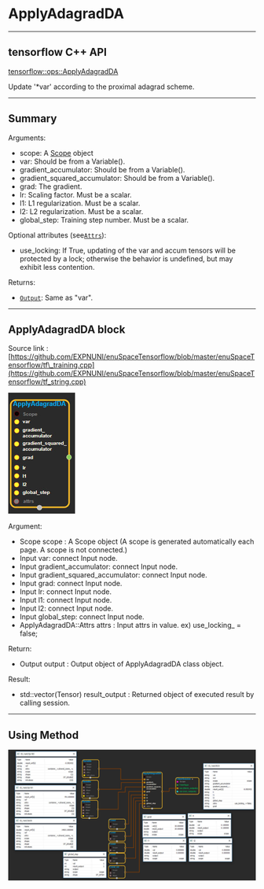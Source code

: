 # ApplyAdagradDA

---

## tensorflow C++ API

[tensorflow::ops::ApplyAdagradDA](https://www.tensorflow.org/api_docs/cc/class/tensorflow/ops/apply-adagrad-d-a)

Update '\*var' according to the proximal adagrad scheme.

---

## Summary

Arguments:

* scope: A [Scope](https://www.tensorflow.org/api_docs/cc/class/tensorflow/scope.html#classtensorflow_1_1_scope) object
* var: Should be from a Variable\(\).
* gradient\_accumulator: Should be from a Variable\(\).
* gradient\_squared\_accumulator: Should be from a Variable\(\).
* grad: The gradient.
* lr: Scaling factor. Must be a scalar.
* l1: L1 regularization. Must be a scalar.
* l2: L2 regularization. Must be a scalar.
* global\_step: Training step number. Must be a scalar.

Optional attributes \(see[`Attrs`](https://www.tensorflow.org/api_docs/cc/struct/tensorflow/ops/apply-adagrad-d-a/attrs.html#structtensorflow_1_1ops_1_1_apply_adagrad_d_a_1_1_attrs)\):

* use\_locking: If True, updating of the var and accum tensors will be protected by a lock; otherwise the behavior is undefined, but may exhibit less contention.

Returns:

* [`Output`](https://www.tensorflow.org/api_docs/cc/class/tensorflow/output.html#classtensorflow_1_1_output): Same as "var".

---

## ApplyAdagradDA block

Source link : [https://github.com/EXPNUNI/enuSpaceTensorflow/blob/master/enuSpaceTensorflow/tf\_training.cpp](https://github.com/EXPNUNI/enuSpaceTensorflow/blob/master/enuSpaceTensorflow/tf_string.cpp)

![](/assets/training/ApplyAdagradDA1.jpg)

Argument:

* Scope scope : A Scope object \(A scope is generated automatically each page. A scope is not connected.\)
* Input var: connect  Input node.
* Input gradient\_accumulator: connect  Input node.
* Input gradient\_squared\_accumulator: connect  Input node.
* Input grad: connect  Input node.
* Input lr: connect  Input node.
* Input l1: connect  Input node.
* Input l2: connect  Input node.
* Input global\_step: connect  Input node.
* ApplyAdagradDA::Attrs attrs : Input attrs in value. ex\) use\_locking\_ = false;

Return:

* Output output : Output object of ApplyAdagradDA class object.

Result:

* std::vector\(Tensor\) result\_output : Returned object of executed result by calling session.

---

## Using Method

![](/assets/training/ApplyAdagradDA2.jpg)

